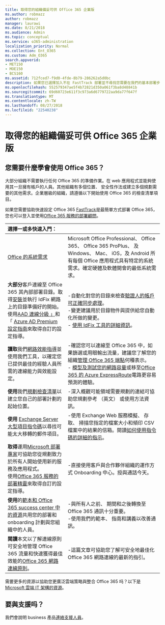 ```yaml
---
title: 取得您的組織備妥可供 Office 365 企業版
ms.author: robmazz
author: robmazz
manager: laurawi
ms.date: 8/21/2018
ms.audience: Admin
ms.topic: conceptual
ms.service: o365-administration
localization_priority: Normal
ms.collection: Ent_O365
ms.custom: Adm_O365
search.appverid:
- MET150
- MOE150
- BCS160
ms.assetid: 712fced7-f9d0-4fde-8b79-286262a5d0bc
description: 如果您已選擇加入不在 FastTrack 部署並不尋找您需要在我們的基本部署步驟中，這是要啟動的位置。
ms.openlocfilehash: 552579347ae5f4b72821d350a061f3ba8d48841b
ms.sourcegitcommit: 69d60723e611f3c973a6d6779722aa9da77f647f
ms.translationtype: MT
ms.contentlocale: zh-TW
ms.lasthandoff: 08/27/2018
ms.locfileid: "22540238"
---
```

# <a name="get-your-organization-ready-for-office-365-enterprise"></a>取得您的組織備妥可供 Office 365 企業版

## <a name="what-do-you-need-to-do-to-get-ready-for-office-365"></a>您需要什麼學會使用 Office 365？

大部分組織不需要執行任何 Office 365 的準備作業。在 web 應用程式並能夠使用其一旦擁有帳戶的人員。其他組織有多個位置、 安全性作法或建立多個規劃需要的其他需求。企業層級的組織，請遵循以下開始使用 Office 365 的檢查清單項目。
  
如果您需要協助快速設定 Office 365 [FastTrack](https://fasttrack.microsoft.com/office)是最簡單方式部署 Office 365，您也可以登入並使用[Office 365 服務的部署顧問](deployment-advisors-for-office-365.md)。
  
|**選擇一或多快速入門：**||
|:-----|:-----|
| [Office 的系統需求](https://products.office.com/office-system-requirements) |Microsoft Office Professional、 Office 365、 Office 365 ProPlus、 及 Windows、 Mac、 iOS，及 Android 所有每個 Office 應用程式具有特定的系統需求。確定硬體及軟體開會的最低系統需求。|
|**大部分**客戶連線至 Office 365 其內部部署目錄。取得[安裝](https://www.microsoft.com/download/details.aspx?id=36832)並執行 IdFix 網路上的目錄準備好的開始。<br> 使用[AAD 連線分級 」](https://aka.ms/aadconnectpwsync)和 「 [Azure AD Premium 設定指南](https://aka.ms/aadpguidance)來取得自訂的設定指導。 <br> |-自動化對您的目錄來檢查[驗證人的帳戶可正確同步處理](https://support.office.com/article/Prepare-to-provision-users-through-directory-synchronization-to-Office-365-01920974-9e6f-4331-a370-13aea4e82b3e)。 <br> -變更建議用於目錄物件與提供給您自動化所做的變更。 <br> - [使用 IdFix 工具的詳細資訊](prepare-directory-attributes-for-synch-with-idfix.md)。 |
|**讀取**我們[網路效能指導](https://aka.ms/tune)並使用我們工具，以確定您已提供最佳的經驗人員所需的連線能力與效能設定。  <br/> | -確認您可以連線至 Office 365 中，如果篩選或用眼輸出流量，建議您了解您的組織[管理 Office 365 端點](https://support.office.com/article/Managing-Office-365-endpoints-99cab9d4-ef59-4207-9f2b-3728eb46bf9a)何種表示。  <br/>  - [模型及測試您的網路容量](https://support.office.com/article/Network-and-migration-planning-for-Office-365-f5ee6c33-bcd7-4b0b-b0f8-dc1d9fb8d132)或移至[Office 365 的 Azure ExpressRoute](https://support.office.com/article/Azure-ExpressRoute-for-Office-365-6d2534a2-c19c-4a99-be5e-33a0cee5d3bd)電路更容易預測的體驗。  <br/> |
|**使用**我們[規劃檢查清單](https://support.office.com/article/Deployment-planning-checklist-for-Office-365-5fa4f6ef-35ad-4840-91c1-4834df3df5a0)以建立您自己的部署計劃的起始位置。  <br/> | -深入概觀可能領域需要規劃的連結可協助您規劃參考 （英文） 或使用方法資訊。  <br/> |
|**使用** [Exchange Server 大型項目指令碼](https://gallery.technet.microsoft.com/Exchange-Server-Large-Item-b9546cc6)以尋找可能太大移轉的郵件項目。  <br/> | -使用 Exchange Web 服務模擬、 存取、 掃描您指定的檔案大小和傾印 CSV 檔案中的結果的信箱。閱讀[如何使用指令碼的詳細的指示](https://blogs.technet.com/b/mikehall/archive/2013/06/27/large-mail-item-script.aspx)。<br/> |
|**取得**運用[Microsoft 部署專家](https://go.microsoft.com/fwlink/?LinkId=517115)可協助您從規劃致力於所有人開始使用新的服務及應用程式。  <br/> 使用[Office 365 服務的部署精靈](https://support.office.com/article/Deployment-wizards-for-Office-365-services-165f46e8-3533-4d76-be57-97f81ebd40f2)來取得自訂的設定指導。  <br/> | -直接使用客戶與合作夥伴組織的運作方式 Onboarding 中心。授與通話今天。  <br/> |
|**使用**的[範本和 Office 365 success center 中的資源](https://fasttrack.microsoft.com/office/drive-value/engage)共用您的部署和 onboarding 計劃與您組織中的人員。  <br/> | -與所有人之前、 期間和之後轉換至 Office 365 通訊十分重要。  <br/> -使用我們的範本、 指南和講義以改善通訊。  <br/> |
|**閱讀**本文以了解連線原則可安全地管理 Office 365 流量和快速獲得最佳效能的[Office 365 網路連線原則](https://aka.ms/o365networkingprinciples)。  <br/> | -這篇文章可協助您了解可安全地最佳化 Office 365 網路連線的最新的指引。  <br/> |
   
需要更多的資源以協助您更廣泛雲端策略與整合 Office 365 吗？以下是[Microsoft 雲端 IT 架構的資源](https://docs.microsoft.com/en-us/office365/enterprise/microsoft-cloud-it-architecture-resources)。
  
## <a name="want-to-talk-with-support"></a>要與支援吗？
我們會說明 business 產品[連絡支援人員](https://support.office.com/article/32a17ca7-6fa0-4870-8a8d-e25ba4ccfd4b)。
